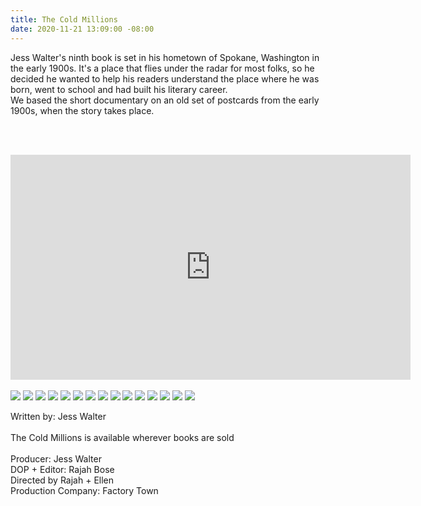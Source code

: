 ```yaml
---
title: The Cold Millions
date: 2020-11-21 13:09:00 -08:00
---
```


Jess Walter's ninth book is set in his hometown of Spokane, Washington in the early 1900s. It's a place that flies under the radar for most folks, so he decided he wanted to help his readers understand the place where he was born, went to school and had built his literary career.  
We based the short documentary on an old set of postcards from the early 1900s, when the story takes place. 

<BR><BR>


<iframe src="https://player.vimeo.com/video/453414448" width="640" height="360" frameborder="0" allow="autoplay; fullscreen" allowfullscreen></iframe>

<BR>
<BR>


<div class="gallery" data-columns="3">
<img src="/uploads/FactoryTown_MusicVideo-SlowItDownWindoe1006.jpg" />
<img src="/uploads/FactoryTown_MusicVideo-SlowItDownWindoe1004.jpg" />
<img src="/uploads/FactoryTown_MusicVideo-SlowItDownWindoe1007.jpg" />
<img src="/uploads/FactoryTown_MusicVideo-SlowItDownWindoe1005.jpg" />
<img src="/uploads/FactoryTown_MusicVideo-SlowItDownWindoe1001.jpg" />
<img src="/uploads/FactoryTown_MusicVideo-SlowItDownWindoe1003.jpg" />
<img src="/uploads/FactoryTown_MusicVideo-SlowItDownWindoe1002.jpg" />
<img src="/uploads/FactoryTown_MusicVideo-SlowItDownWindoe1008.jpg" />
<img src="/uploads/FactoryTown_MusicVideo-SlowItDownWindoe1015.jpg" />
<img src="/uploads/FactoryTown_MusicVideo-SlowItDownWindoe1012.jpg" />
<img src="/uploads/FactoryTown_MusicVideo-SlowItDownWindoe1014.jpg" />
<img src="/uploads/FactoryTown_MusicVideo-SlowItDownWindoe1009.jpg" />
<img src="/uploads/FactoryTown_MusicVideo-SlowItDownWindoe1018.jpg" />
<img src="/uploads/FactoryTown_MusicVideo-SlowItDownWindoe1017.jpg" />
<img src="/uploads/FactoryTown_MusicVideo-SlowItDownWindoe1016.jpg" />

</div>




Written by: Jess Walter <BR>
<BR>
The Cold Millions is available wherever books are sold
<BR>
<BR>
Producer: Jess Walter<BR>
DOP \+ Editor: Rajah Bose<BR>
Directed by Rajah \+ Ellen<BR>
Production Company: Factory Town<BR>


